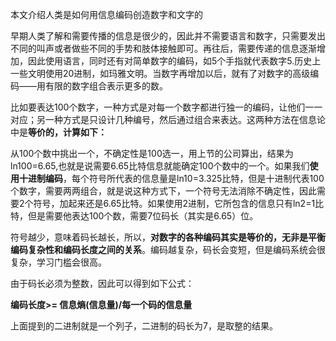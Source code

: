 本文介绍人类是如何用信息编码创造数字和文字的

早期人类了解和需要传播的信息是很少的，因此并不需要语言和数字，只需要发出不同的叫声或者做些不同的手势和肢体接触即可。再往后，需要传递的信息逐渐增加，因此使用语言，同时还有对简单数字的编码，如5个手指就代表数字5.历史上一些文明使用20进制，如玛雅文明。当数字再增加以后，就有了对数字的高级编码——用有限的数字组合表示更多的数。

比如要表达100个数字，一种方式是对每一个数字都进行独一的编码，让他们一一对应；另一种方式是只设计几种编号，然后通过组合来表达。这两种方法在信息论中是**等价的，计算如下：**

从100个数中挑出一个，不确定性是100选一，用上节的公司算出，结果为ln100=6.65,也就是说需要6.65比特信息就能确定100个数中的一个。如果我们**使用十进制编码**，每个符号所代表的信息量是ln10=3.325比特，但是十进制代表100个数字，需要两两组合，就是说这种方式下，一个符号无法消除不确定性，因此需要2个符号，加起来还是6.65比特。如果使用2进制，它所包含的信息只有ln2=1比特，但是需要他表达100个数，需要7位码长（其实是6.65）位。

符号越少，意味着码长越长，所以，**对数字的各种编码其实是等价的，无非是平衡编码复杂性和编码长度之间的关系**。编码越复杂，码长会变短，但是编码系统会很复杂，学习门槛会很高。

由于码长必须为整数，因此可以得到如下公式：

**编码长度&gt;= 信息熵\(信息量\)/每一个码的信息量**

上面提到的二进制就是一个列子，二进制的码长为7，是取整的结果。



